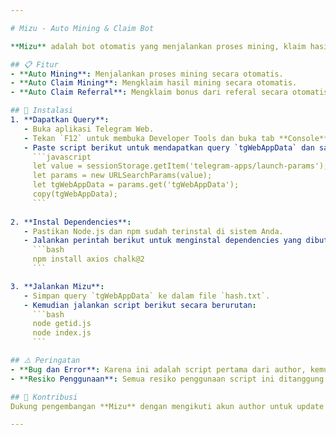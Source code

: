 ```yaml
---

# Mizu - Auto Mining & Claim Bot

**Mizu** adalah bot otomatis yang menjalankan proses mining, klaim hasil mining, dan klaim bonus referal pada platform yang terintegrasi dengan aplikasi Telegram Web.

## 📋 Fitur
- **Auto Mining**: Menjalankan proses mining secara otomatis.
- **Auto Claim Mining**: Mengklaim hasil mining secara otomatis.
- **Auto Claim Referral**: Mengklaim bonus dari referal secara otomatis.

## 🚀 Instalasi
1. **Dapatkan Query**:
   - Buka aplikasi Telegram Web.
   - Tekan `F12` untuk membuka Developer Tools dan buka tab **Console**.
   - Paste script berikut untuk mendapatkan query `tgWebAppData` dan salin ke clipboard:
     ```javascript
     let value = sessionStorage.getItem('telegram-apps/launch-params');
     let params = new URLSearchParams(value);
     let tgWebAppData = params.get('tgWebAppData');
     copy(tgWebAppData);
     ```
   
2. **Instal Dependencies**:
   - Pastikan Node.js dan npm sudah terinstal di sistem Anda.
   - Jalankan perintah berikut untuk menginstal dependencies yang dibutuhkan:
     ```bash
     npm install axios chalk@2
     ```

3. **Jalankan Mizu**:
   - Simpan query `tgWebAppData` ke dalam file `hash.txt`.
   - Kemudian jalankan script berikut secara berurutan:
     ```bash
     node getid.js
     node index.js
     ```

## ⚠️ Peringatan
- **Bug dan Error**: Karena ini adalah script pertama dari author, kemungkinan terdapat bug atau error. Masalah mungkin juga disebabkan oleh server eksternal.
- **Resiko Penggunaan**: Semua resiko penggunaan script ini ditanggung oleh pengguna. Harap gunakan dengan bijak.

## 🤝 Kontribusi
Dukung pengembangan **Mizu** dengan mengikuti akun author untuk update dan script tambahan!

--- 
```

